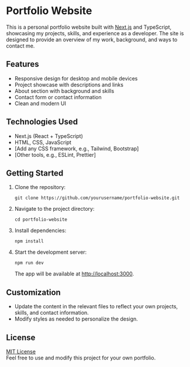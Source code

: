 # Portfolio Website

This is a personal portfolio website built with [Next.js](https://nextjs.org/) and TypeScript, showcasing my projects, skills, and experience as a developer. The site is designed to provide an overview of my work, background, and ways to contact me.

## Features

- Responsive design for desktop and mobile devices
- Project showcase with descriptions and links
- About section with background and skills
- Contact form or contact information
- Clean and modern UI

## Technologies Used

- Next.js (React + TypeScript)
- HTML, CSS, JavaScript
- [Add any CSS framework, e.g., Tailwind, Bootstrap]
- [Other tools, e.g., ESLint, Prettier]

## Getting Started

1. Clone the repository:
   ```
   git clone https://github.com/yourusername/portfolio-website.git
   ```
2. Navigate to the project directory:
   ```
   cd portfolio-website
   ```
3. Install dependencies:
   ```
   npm install
   ```
4. Start the development server:
   ```
   npm run dev
   ```
   The app will be available at [http://localhost:3000](http://localhost:3000).

## Customization

- Update the content in the relevant files to reflect your own projects, skills, and contact information.
- Modify styles as needed to personalize the design.

## License

[MIT License](LICENSE)  
Feel free to use and modify this project for your own portfolio.
